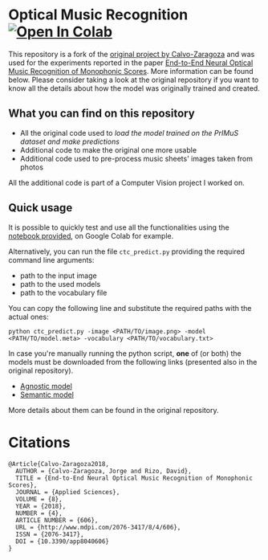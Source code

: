 # Optical Music Recognition <a target="_blank" href="https://colab.research.google.com/github/FreshMag/tf-end-to-end/blob/master/omr.ipynb"><img src="https://colab.research.google.com/assets/colab-badge.svg" alt="Open In Colab"/></a>

This repository is a fork of the [original project by Calvo-Zaragoza](https://github.com/OMR-Research/tf-end-to-end) and
was used for the experiments reported in the paper [End-to-End Neural Optical Music Recognition of Monophonic Scores](http://www.mdpi.com/2076-3417/8/4/606).
More information can be found below. Please consider taking a look at the original repository if you want to know all
the details about how the model was originally trained and created.

## What you can find on this repository

- All the original code used to *load the model trained on the PrIMuS dataset and make predictions*
- Additional code to make the original one more usable
- Additional code used to pre-process music sheets' images taken from photos

All the additional code is part of a Computer Vision project I worked on. 

## Quick usage

It is possible to quickly test and use all the functionalities using the [notebook provided](omr.ipynb), on Google Colab for example.

Alternatively, you can run the file `ctc_predict.py` providing the required command line arguments:
- path to the input image
- path to the used models
- path to the vocabulary file

You can copy the following line and substitute the required paths with the actual ones:
```
python ctc_predict.py -image <PATH/TO/image.png> -model <PATH/TO/model.meta> -vocabulary <PATH/TO/vocabulary.txt>
```

In case you're manually running the python script, **one** of (or both) the models must be downloaded from the following links (presented also in
the original repository).

* [Agnostic model](https://grfia.dlsi.ua.es/primus/models/PrIMuS/Agnostic-Model.zip)
* [Semantic model](https://grfia.dlsi.ua.es/primus/models/PrIMuS/Semantic-Model.zip)

More details about them can be found in the original repository.


# Citations

```
@Article{Calvo-Zaragoza2018,
  AUTHOR = {Calvo-Zaragoza, Jorge and Rizo, David},
  TITLE = {End-to-End Neural Optical Music Recognition of Monophonic Scores},
  JOURNAL = {Applied Sciences},
  VOLUME = {8},
  YEAR = {2018},
  NUMBER = {4},
  ARTICLE NUMBER = {606},
  URL = {http://www.mdpi.com/2076-3417/8/4/606},
  ISSN = {2076-3417},
  DOI = {10.3390/app8040606}
}
```
